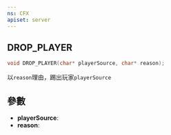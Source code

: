 ```yaml
---
ns: CFX
apiset: server
---
```

## DROP_PLAYER

```c
void DROP_PLAYER(char* playerSource, char* reason);
```
以`reason`理由，踢出玩家`playerSource`

## 參數
* **playerSource**: 
* **reason**: 

